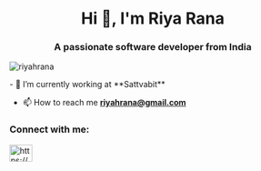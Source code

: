 <h1 align="center">Hi 👋, I'm Riya Rana</h1>
<h3 align="center">A passionate software developer from India</h3>
<p align="left"> <img src="https://komarev.com/ghpvc/?username=riyahrana&label=Profile%20views&color=0e75b6&style=flat" alt="riyahrana" /> </p>
- 🔭 I’m currently working at **Sattvabit**

- 📫 How to reach me **riyahrana@gmail.com**

<h3 align="left">Connect with me:</h3>
<p align="left">
<a href="https://linkedin.com/in/https://www.linkedin.com/in/riyahrana" target="blank"><img align="center" src="https://raw.githubusercontent.com/rahuldkjain/github-profile-readme-generator/master/src/images/icons/Social/linked-in-alt.svg" alt="https://www.linkedin.com/in/riyahrana" height="30" width="40" /></a>
</p>
